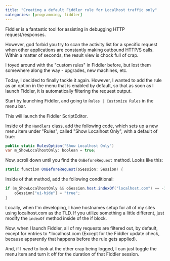 ```yaml
---
title: "Creating a default Fiddler rule for Localhost traffic only"
categories: [programming, fiddler]
---
```


Fiddler is a fantastic tool for assisting in debugging HTTP request/responses.

However, god forbid you try to scan the activity list for a specific request when other applications are constantly making outbound HTTP/S calls.  Within a matter of seconds, the result view is chock full of crap.

I toyed around with the "custom rules" in Fiddler before, but lost them somewhere along the way - upgrades, new machines, etc.

Today, I decided to finally tackle it again.  However, I wanted to add the rule as an option in the menu that is enabled by default, so that as soon as I launch Fiddler, it is automatically filtering the request output.

Start by launching Fiddler, and going to ```Rules | Customize Rules``` in the menu bar.

This will launch the Fiddler ScriptEditor.

Inside of the ```Handlers``` class, add the following code, which sets up a new menu item under "Rules", called "Show Localhost Only", with a default of true:

```csharp
public static RulesOption("Show Localhost Only")
var m_ShowLocalhostOnly: boolean = true;
```

Now, scroll down until you find the ```OnBeforeRequest``` method.  Looks like this:

```csharp
static function OnBeforeRequest(oSession: Session) {        
```

Inside of that method, add the following conditional:

```csharp
if (m_ShowLocalhostOnly && oSession.host.indexOf("localhost.com") == -1) {
	oSession["ui-hide"] = "true";
} 
```

Locally, when I'm developing, I have hostnames setup for all of my sites using localhost.com as the TLD.  If you utilize something a little different, just modify the ```indexOf``` method inside of the if block.

Now, when I launch Fiddler, all of my requests are filtered out, by default, except for entries to *.localhost.com (Except for the Fiddler update check, because apparently that happens before the rule gets applied).

And, if I *need* to look at the other crap being logged, I can just toggle the menu item and turn it off for the duration of that Fiddler session.
